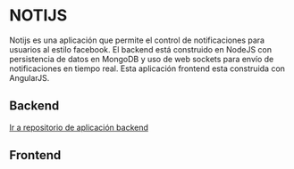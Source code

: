 # NOTIJS
Notijs es una aplicación que permite el control de notificaciones para usuarios al estilo facebook. El backend está construido en NodeJS con persistencia de datos en MongoDB y uso de web sockets para envío de notificaciones en tiempo real. Esta aplicación frontend esta construida con AngularJS.

## Backend
[Ir a repositorio de aplicación backend](https://github.com/DMalagonH/notijs-backend)

## Frontend